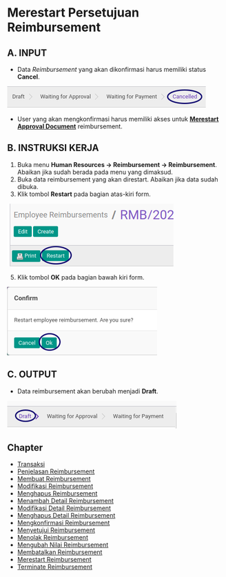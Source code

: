 # Merestart Persetujuan Reimbursement

## A. INPUT

* Data *Reimbursement* yang akan dikonfirmasi harus memiliki status **Cancel**.

![](../../img/reimbursement/status-cancel.png)

* User yang akan mengkonfirmasi harus memiliki akses untuk **[Merestart Approval Document](./penjelasan.md#field-can-restart-approval)** reimbursement.

## B. INSTRUKSI KERJA

1. Buka menu **Human Resources -> Reimbursement -> Reimbursement**. Abaikan jika sudah berada pada menu yang dimaksud.
2. Buka data reimbursement yang akan direstart. Abaikan jika data sudah dibuka.
3. Klik tombol **Restart** pada bagian atas-kiri form.

![](../../img/reimbursement/tombol-restart.png)

5. Klik tombol **OK** pada bagian bawah kiri form.

![](../../img/reimbursement/tombol-restart-ok.png)

## C. OUTPUT

* Data reimbursement akan berubah menjadi **Draft**.

![](../../img/reimbursement/status-draft.png)

## Chapter
- [Transaksi](../../transaksi.md)
- [Penjelasan Reimbursement](./penjelasan.md)
- [Membuat Reimbursement](./membuat.md)
- [Modifikasi Reimbursement](./modifikasi.md)
- [Menghapus Reimbursement](./menghapus.md)
- [Menambah Detail Reimbursement](./membuat-detail.md)
- [Modifikasi Detail Reimbursement](./modifikasi-detail.md)
- [Menghapus Detail Reimbursement](./menghapus-detail.md)
- [Mengkonfirmasi Reimbursement](./mengkonfirmasi.md)
- [Menyetujui Reimbursement](./menyetujui.md)
- [Menolak Reimbursement](./menolak.md)
- [Mengubah Nilai Reimbursement](./mengubah-nilai-reimbursement.md)
- [Membatalkan Reimbursement](./membatalkan.md)
- [Merestart Reimbursement](./merestart.md)
- [Terminate Reimbursement](./terminate.md)
